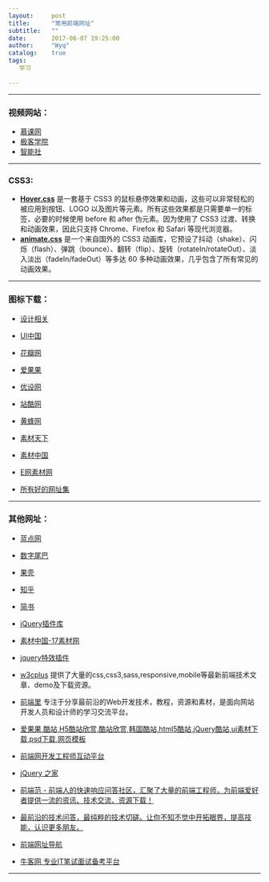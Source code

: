 ```yaml
---
layout:     post
title:      "常用前端网址"
subtitle:   ""
date:       2017-06-07 19:25:00
author:     "Wyq"
catalog:    true
tags:
   学习 
   
---
```



        
--------------------

### 视频网站：  
* [慕课网](http://www.imooc.com/)   
* [极客学院](http://www.jikexueyuan.com/)  
* [智能社](http://www.zhinengshe.com/works.html)             


--------------------------
### CSS3:  

* [**Hover.css**](http://ianlunn.github.io/Hover/)     是一套基于 CSS3 的鼠标悬停效果和动画，这些可以非常轻松的被应用到按钮、LOGO 以及图片等元素。所有这些效果都是只需要单一的标签，必要的时候使用 before 和 after 伪元素。因为使用了 CSS3 过渡、转换和动画效果，因此只支持 Chrome、Firefox 和 Safari 等现代浏览器。
* [**animate.css**](https://daneden.github.io/animate.css/? )    是一个来自国外的 CSS3 动画库，它预设了抖动（shake）、闪烁（flash）、弹跳（bounce）、翻转（flip）、旋转（rotateIn/rotateOut）、淡入淡出（fadeIn/fadeOut）等多达 60 多种动画效果，几乎包含了所有常见的动画效果。

-----------------------
### 图标下载：

* [设计相关](http://www.iconfont.cn/)

* [UI中国](http://www.ui.cn/)
* [花瓣网](http://huaban.com/)
* [爱果果](http://www.iguoguo.net/)
* [优设网](http://www.uisdc.com/)
* [站酷网](http://www.zcool.com.cn/)
* [黄蜂网](http://woofeng.cn/)
* [素材天下](http://www.sucaitianxia.com/)
* [素材中国](http://www.sccnn.com/)
* [E网素材网](http://www.web07.cn/)
* [所有好的网址集](http://map90.com/)
--------------------

### 其他网址：

* [蓝点网](lhttp://www.landiannews.com)
* [数字尾巴](http://www.dgtle.com/)
* [果壳](http://www.guokr.com/)
* [知乎](http://www.zhihu.com/)
*  [简书](http://www.jianshu.com/)
* [jQuery插件库](http://www.jq22.com/myhome)
* [素材中国-17素材网](http://www.17sucai.com/space/25963.html)
* [jquery特效插件](http://www.dowebok.com/) 
* [w3cplus](http://www.w3cplus.com/)      提供了大量的css,css3,sass,responsive,mobile等最新前端技术文章、demo及下载资源。

* [前端里](http://www.yyyweb.com/)  专注于分享最前沿的Web开发技术，教程，资源和素材，是面向网站开发人员和设计师的学习交流平台。


* [爱果果,酷站,H5酷站欣赏,酷站欣赏,韩国酷站,html5酷站,jQuery酷站,ui素材下载,psd下载,网页模板](http://www.iguoguo.net/)

* [前端网开发工程师互动平台](http://www.w3cfuns.com/ )

* [jQuery 之家](http://www.htmleaf.com/)
* [ 前端范 - 前端人的快速响应问答社区，汇聚了大量的前端工程师，为前端爱好者提供一流的资讯、技术交流、资源下载！](http://qianduanfan.com/  )
* [最前沿的技术问答，最纯粹的技术切磋。让你不知不觉中开拓眼界，提高技能，认识更多朋友。](http://segmentfault.com/)
* [前端网址导航](http://www.daqianduan.com/nav )
* [牛客网 专业IT笔试面试备考平台](http://www.nowcoder.com/questionCenter)

----------------